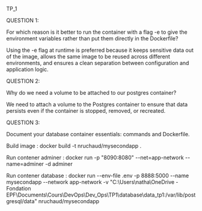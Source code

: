 TP_1

QUESTION 1:

For which reason is it better to run the container with a flag -e to give the environment variables rather than put them directly in the Dockerfile?

Using the -e flag at runtime is preferred because it keeps sensitive data out of the image, allows the same image to be reused across different environments, and ensures a clean separation between configuration and application logic.

QUESTION 2:

Why do we need a volume to be attached to our postgres container?

We need to attach a volume to the Postgres container to ensure that data persists even if the container is stopped, removed, or recreated.

QUESTION 3:

Document your database container essentials: commands and Dockerfile.

Build image : docker build -t nruchaud/mysecondapp .

Run contener adminer : docker run -p "8090:8080" --net=app-network --name=adminer -d adminer                     

Run contener database : docker run --env-file .env -p 8888:5000 --name mysecondapp --network app-network -v "C:\Users\natha\OneDrive - Fondation EPF\Documents\Cours\DevOps\Dev_Ops\TP1\database\data_tp1:/var/lib/postgresql/data" nruchaud/mysecondapp
